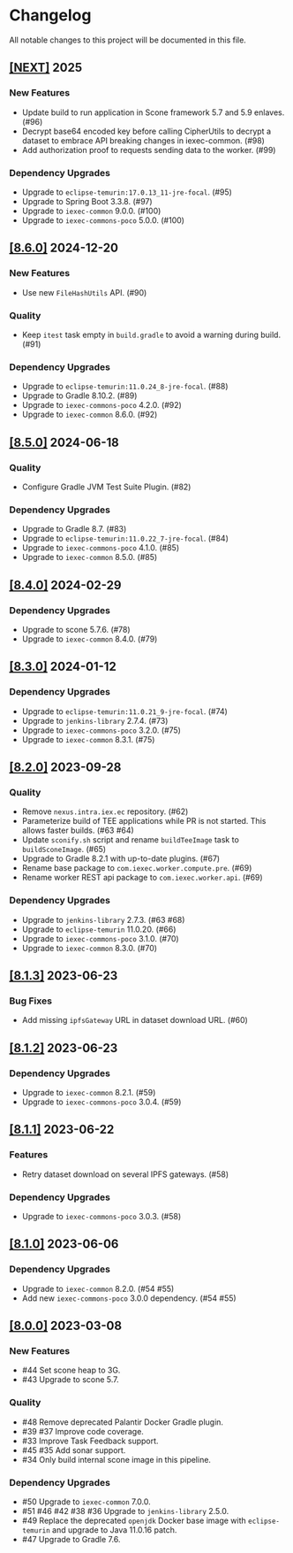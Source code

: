 # Changelog

All notable changes to this project will be documented in this file.

## [[NEXT]](https://github.com/iExecBlockchainComputing/tee-worker-pre-compute/releases/tag/vNEXT) 2025

### New Features

- Update build to run application in Scone framework 5.7 and 5.9 enlaves. (#96)
- Decrypt base64 encoded key before calling CipherUtils to decrypt a dataset to embrace API breaking changes in iexec-common. (#98)
- Add authorization proof to requests sending data to the worker. (#99)

### Dependency Upgrades

- Upgrade to `eclipse-temurin:17.0.13_11-jre-focal`. (#95)
- Upgrade to Spring Boot 3.3.8. (#97)
- Upgrade to `iexec-common` 9.0.0. (#100)
- Upgrade to `iexec-commons-poco` 5.0.0. (#100)

## [[8.6.0]](https://github.com/iExecBlockchainComputing/tee-worker-pre-compute/releases/tag/v8.6.0) 2024-12-20

### New Features

- Use new `FileHashUtils` API. (#90)

### Quality

- Keep `itest` task empty in `build.gradle` to avoid a warning during build. (#91)

### Dependency Upgrades

- Upgrade to `eclipse-temurin:11.0.24_8-jre-focal`. (#88)
- Upgrade to Gradle 8.10.2. (#89)
- Upgrade to `iexec-commons-poco` 4.2.0. (#92)
- Upgrade to `iexec-common` 8.6.0. (#92)

## [[8.5.0]](https://github.com/iExecBlockchainComputing/tee-worker-pre-compute/releases/tag/v8.5.0) 2024-06-18

### Quality

- Configure Gradle JVM Test Suite Plugin. (#82)

### Dependency Upgrades

- Upgrade to Gradle 8.7. (#83)
- Upgrade to `eclipse-temurin:11.0.22_7-jre-focal`. (#84)
- Upgrade to `iexec-commons-poco` 4.1.0. (#85)
- Upgrade to `iexec-common` 8.5.0. (#85)

## [[8.4.0]](https://github.com/iExecBlockchainComputing/tee-worker-pre-compute/releases/tag/v8.4.0) 2024-02-29

### Dependency Upgrades

- Upgrade to scone 5.7.6. (#78)
- Upgrade to `iexec-common` 8.4.0. (#79)

## [[8.3.0]](https://github.com/iExecBlockchainComputing/tee-worker-pre-compute/releases/tag/v8.3.0) 2024-01-12

### Dependency Upgrades

- Upgrade to `eclipse-temurin:11.0.21_9-jre-focal`. (#74)
- Upgrade to `jenkins-library` 2.7.4. (#73)
- Upgrade to `iexec-commons-poco` 3.2.0. (#75)
- Upgrade to `iexec-common` 8.3.1. (#75)

## [[8.2.0]](https://github.com/iExecBlockchainComputing/tee-worker-pre-compute/releases/tag/v8.2.0) 2023-09-28

### Quality

- Remove `nexus.intra.iex.ec` repository. (#62)
- Parameterize build of TEE applications while PR is not started. This allows faster builds. (#63 #64)
- Update `sconify.sh` script and rename `buildTeeImage` task to `buildSconeImage`. (#65)
- Upgrade to Gradle 8.2.1 with up-to-date plugins. (#67)
- Rename base package to `com.iexec.worker.compute.pre`. (#69)
- Rename worker REST api package to `com.iexec.worker.api`. (#69)

### Dependency Upgrades

- Upgrade to `jenkins-library` 2.7.3. (#63 #68)
- Upgrade to `eclipse-temurin` 11.0.20. (#66)
- Upgrade to `iexec-commons-poco` 3.1.0. (#70)
- Upgrade to `iexec-common` 8.3.0. (#70)

## [[8.1.3]](https://github.com/iExecBlockchainComputing/tee-worker-pre-compute/releases/tag/v8.1.3) 2023-06-23

### Bug Fixes

- Add missing `ipfsGateway` URL in dataset download URL. (#60)

## [[8.1.2]](https://github.com/iExecBlockchainComputing/tee-worker-pre-compute/releases/tag/v8.1.2) 2023-06-23

### Dependency Upgrades

- Upgrade to `iexec-common` 8.2.1. (#59)
- Upgrade to `iexec-commons-poco` 3.0.4. (#59)

## [[8.1.1]](https://github.com/iExecBlockchainComputing/tee-worker-pre-compute/releases/tag/v8.1.1) 2023-06-22

### Features

- Retry dataset download on several IPFS gateways. (#58)

### Dependency Upgrades

- Upgrade to `iexec-commons-poco` 3.0.3. (#58)

## [[8.1.0]](https://github.com/iExecBlockchainComputing/tee-worker-pre-compute/releases/tag/v8.1.0) 2023-06-06

### Dependency Upgrades

- Upgrade to `iexec-common` 8.2.0. (#54 #55)
- Add new `iexec-commons-poco` 3.0.0 dependency. (#54 #55)

## [[8.0.0]](https://github.com/iExecBlockchainComputing/tee-worker-pre-compute/releases/tag/v8.0.0) 2023-03-08

### New Features

* #44 Set scone heap to 3G.
* #43 Upgrade to scone 5.7.

### Quality

* #48 Remove deprecated Palantir Docker Gradle plugin.
* #39 #37 Improve code coverage.
* #33 Improve Task Feedback support.
* #45 #35 Add sonar support.
* #34 Only build internal scone image in this pipeline.

### Dependency Upgrades

* #50 Upgrade to `iexec-common` 7.0.0.
* #51 #46 #42 #38 #36 Upgrade to `jenkins-library` 2.5.0.
* #49 Replace the deprecated `openjdk` Docker base image with `eclipse-temurin` and upgrade to Java 11.0.16 patch.
* #47 Upgrade to Gradle 7.6.
